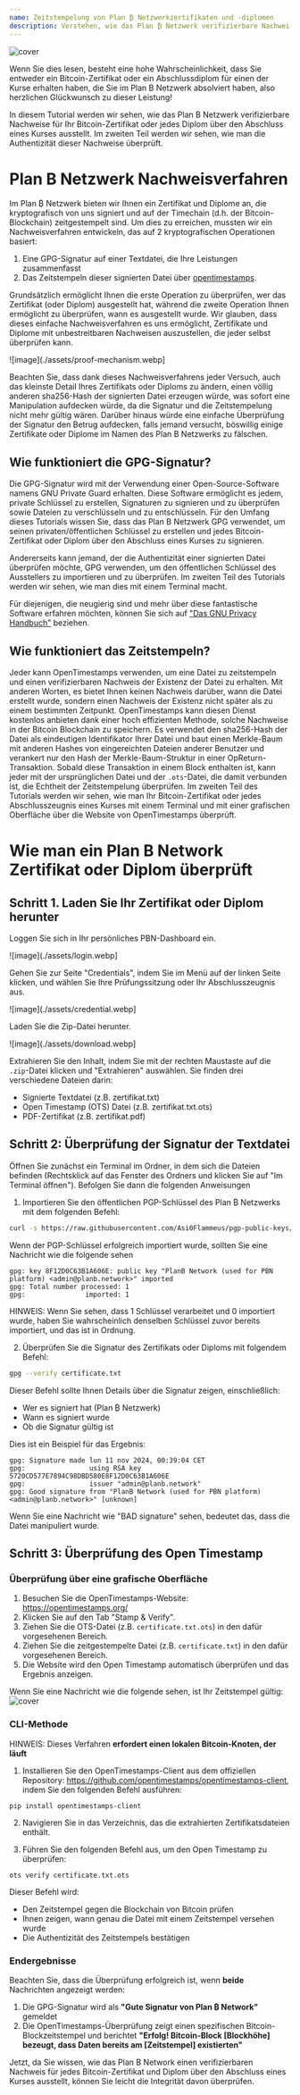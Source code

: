 ```yaml
---
name: Zeitstempelung von Plan ₿ Netzwerkzertifikaten und -diplomen
description: Verstehen, wie das Plan ₿ Netzwerk verifizierbare Nachweise für Ihr Zertifikat und Diplome ausstellt
---
```


![cover](assets/cover.webp)

Wenn Sie dies lesen, besteht eine hohe Wahrscheinlichkeit, dass Sie entweder ein Bitcoin-Zertifikat oder ein Abschlussdiplom für einen der Kurse erhalten haben, die Sie im Plan B Netzwerk absolviert haben, also herzlichen Glückwunsch zu dieser Leistung!

In diesem Tutorial werden wir sehen, wie das Plan B Netzwerk verifizierbare Nachweise für Ihr Bitcoin-Zertifikat oder jedes Diplom über den Abschluss eines Kurses ausstellt. Im zweiten Teil werden wir sehen, wie man die Authentizität dieser Nachweise überprüft.

# Plan B Netzwerk Nachweisverfahren

Im Plan ₿ Netzwerk bieten wir Ihnen ein Zertifikat und Diplome an, die kryptografisch von uns signiert und auf der Timechain (d.h. der Bitcoin-Blockchain) zeitgestempelt sind. Um dies zu erreichen, mussten wir ein Nachweisverfahren entwickeln, das auf 2 kryptografischen Operationen basiert:

1. Eine GPG-Signatur auf einer Textdatei, die Ihre Leistungen zusammenfasst
2. Das Zeitstempeln dieser signierten Datei über [opentimestamps](https://opentimestamps.org/).

Grundsätzlich ermöglicht Ihnen die erste Operation zu überprüfen, wer das Zertifikat (oder Diplom) ausgestellt hat, während die zweite Operation Ihnen ermöglicht zu überprüfen, wann es ausgestellt wurde.
Wir glauben, dass dieses einfache Nachweisverfahren es uns ermöglicht, Zertifikate und Diplome mit unbestreitbaren Nachweisen auszustellen, die jeder selbst überprüfen kann.

![image](./assets/proof-mechanism.webp]

Beachten Sie, dass dank dieses Nachweisverfahrens jeder Versuch, auch das kleinste Detail Ihres Zertifikats oder Diploms zu ändern, einen völlig anderen sha256-Hash der signierten Datei erzeugen würde, was sofort eine Manipulation aufdecken würde, da die Signatur und die Zeitstempelung nicht mehr gültig wären. Darüber hinaus würde eine einfache Überprüfung der Signatur den Betrug aufdecken, falls jemand versucht, böswillig einige Zertifikate oder Diplome im Namen des Plan B Netzwerks zu fälschen.

## Wie funktioniert die GPG-Signatur?

Die GPG-Signatur wird mit der Verwendung einer Open-Source-Software namens GNU Private Guard erhalten. Diese Software ermöglicht es jedem, private Schlüssel zu erstellen, Signaturen zu signieren und zu überprüfen sowie Dateien zu verschlüsseln und zu entschlüsseln. Für den Umfang dieses Tutorials wissen Sie, dass das Plan B Netzwerk GPG verwendet, um seinen privaten/öffentlichen Schlüssel zu erstellen und jedes Bitcoin-Zertifikat oder Diplom über den Abschluss eines Kurses zu signieren.

Andererseits kann jemand, der die Authentizität einer signierten Datei überprüfen möchte, GPG verwenden, um den öffentlichen Schlüssel des Ausstellers zu importieren und zu überprüfen. Im zweiten Teil des Tutorials werden wir sehen, wie man dies mit einem Terminal macht.

Für diejenigen, die neugierig sind und mehr über diese fantastische Software erfahren möchten, können Sie sich auf ["Das GNU Privacy Handbuch"](https://www.gnupg.org/gph/en/manual/x135.html) beziehen.

## Wie funktioniert das Zeitstempeln?

Jeder kann OpenTimestamps verwenden, um eine Datei zu zeitstempeln und einen verifizierbaren Nachweis der Existenz der Datei zu erhalten. Mit anderen Worten, es bietet Ihnen keinen Nachweis darüber, wann die Datei erstellt wurde, sondern einen Nachweis der Existenz nicht später als zu einem bestimmten Zeitpunkt.
OpenTimestamps kann diesen Dienst kostenlos anbieten dank einer hoch effizienten Methode, solche Nachweise in der Bitcoin Blockchain zu speichern. Es verwendet den sha256-Hash der Datei als eindeutigen Identifikator Ihrer Datei und baut einen Merkle-Baum mit anderen Hashes von eingereichten Dateien anderer Benutzer und verankert nur den Hash der Merkle-Baum-Struktur in einer OpReturn-Transaktion.
Sobald diese Transaktion in einem Block enthalten ist, kann jeder mit der ursprünglichen Datei und der `.ots`-Datei, die damit verbunden ist, die Echtheit der Zeitstempelung überprüfen. Im zweiten Teil des Tutorials werden wir sehen, wie man Ihr Bitcoin-Zertifikat oder jedes Abschlusszeugnis eines Kurses mit einem Terminal und mit einer grafischen Oberfläche über die Website von OpenTimestamps überprüft.
# Wie man ein Plan B Network Zertifikat oder Diplom überprüft

## Schritt 1. Laden Sie Ihr Zertifikat oder Diplom herunter

Loggen Sie sich in Ihr persönliches PBN-Dashboard ein.

![image](./assets/login.webp]

Gehen Sie zur Seite "Credentials", indem Sie im Menü auf der linken Seite klicken, und wählen Sie Ihre Prüfungssitzung oder Ihr Abschlusszeugnis aus.

![image](./assets/credential.webp]

Laden Sie die Zip-Datei herunter.

![image](./assets/download.webp]

Extrahieren Sie den Inhalt, indem Sie mit der rechten Maustaste auf die `.zip`-Datei klicken und "Extrahieren" auswählen. Sie finden drei verschiedene Dateien darin:

- Signierte Textdatei (z.B. zertifikat.txt)
- Open Timestamp (OTS) Datei (z.B. zertifikat.txt.ots)
- PDF-Zertifikat (z.B. zertifikat.pdf)

## Schritt 2: Überprüfung der Signatur der Textdatei

Öffnen Sie zunächst ein Terminal im Ordner, in dem sich die Dateien befinden (Rechtsklick auf das Fenster des Ordners und klicken Sie auf "Im Terminal öffnen"). Befolgen Sie dann die folgenden Anweisungen

1. Importieren Sie den öffentlichen PGP-Schlüssel des Plan ₿ Netzwerks mit dem folgenden Befehl:

```bash
curl -s https://raw.githubusercontent.com/Asi0Flammeus/pgp-public-keys/master/planb-network-pk.asc | gpg --import
```

Wenn der PGP-Schlüssel erfolgreich importiert wurde, sollten Sie eine Nachricht wie die folgende sehen

```
gpg: key 8F12D0C63B1A606E: public key "PlanB Network (used for PBN platform) <admin@planb.network>" imported
gpg: Total number processed: 1
gpg:               imported: 1
```

HINWEIS: Wenn Sie sehen, dass 1 Schlüssel verarbeitet und 0 importiert wurde, haben Sie wahrscheinlich denselben Schlüssel zuvor bereits importiert, und das ist in Ordnung.

2. Überprüfen Sie die Signatur des Zertifikats oder Diploms mit folgendem Befehl:

```bash
gpg --verify certificate.txt
```

Dieser Befehl sollte Ihnen Details über die Signatur zeigen, einschließlich:

- Wer es signiert hat (Plan ₿ Netzwerk)
- Wann es signiert wurde
- Ob die Signatur gültig ist

Dies ist ein Beispiel für das Ergebnis:

```
gpg: Signature made lun 11 nov 2024, 00:39:04 CET
gpg:                using RSA key 5720CD577E7894C98DBD580E8F12D0C63B1A606E
gpg:                issuer "admin@planb.network"
gpg: Good signature from "PlanB Network (used for PBN platform) <admin@planb.network>" [unknown]
```

Wenn Sie eine Nachricht wie "BAD signature" sehen, bedeutet das, dass die Datei manipuliert wurde.

## Schritt 3: Überprüfung des Open Timestamp

### Überprüfung über eine grafische Oberfläche

1. Besuchen Sie die OpenTimestamps-Website: https://opentimestamps.org/
2. Klicken Sie auf den Tab "Stamp & Verify".
3. Ziehen Sie die OTS-Datei (z.B. `certificate.txt.ots`) in den dafür vorgesehenen Bereich.
4. Ziehen Sie die zeitgestempelte Datei (z.B. `certificate.txt`) in den dafür vorgesehenen Bereich.
5. Die Website wird den Open Timestamp automatisch überprüfen und das Ergebnis anzeigen.

Wenn Sie eine Nachricht wie die folgende sehen, ist Ihr Zeitstempel gültig:
![cover](assets/opentimestamp_wegui_verified.webp)
### CLI-Methode

HINWEIS: Dieses Verfahren **erfordert einen lokalen Bitcoin-Knoten, der läuft**

1. Installieren Sie den OpenTimestamps-Client aus dem offiziellen Repository: https://github.com/opentimestamps/opentimestamps-client, indem Sie den folgenden Befehl ausführen:

```
pip install opentimestamps-client
```

2. Navigieren Sie in das Verzeichnis, das die extrahierten Zertifikatsdateien enthält.

3. Führen Sie den folgenden Befehl aus, um den Open Timestamp zu überprüfen:

```
ots verify certificate.txt.ots
```

Dieser Befehl wird:

- Den Zeitstempel gegen die Blockchain von Bitcoin prüfen
- Ihnen zeigen, wann genau die Datei mit einem Zeitstempel versehen wurde
- Die Authentizität des Zeitstempels bestätigen

### Endergebnisse

Beachten Sie, dass die Überprüfung erfolgreich ist, wenn **beide** Nachrichten angezeigt werden:

1. Die GPG-Signatur wird als **"Gute Signatur von Plan ₿ Network"** gemeldet
2. Die OpenTimestamps-Überprüfung zeigt einen spezifischen Bitcoin-Blockzeitstempel und berichtet **"Erfolg! Bitcoin-Block [Blockhöhe] bezeugt, dass Daten bereits am [Zeitstempel] existierten"**

Jetzt, da Sie wissen, wie das Plan B Network einen verifizierbaren Nachweis für jedes Bitcoin-Zertifikat und Diplom über den Abschluss eines Kurses ausstellt, können Sie leicht die Integrität davon überprüfen.